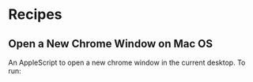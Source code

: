 # Recipes


## Open a New Chrome Window on Mac OS
An AppleScript to open a new chrome window in the current desktop. 
To run: 


